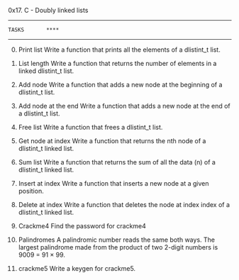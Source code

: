 0x17. C - Doubly linked lists

*************************
	TASKS		****
*************************
0. Print list
	Write a function that prints all the elements of a dlistint_t list.

1. List length
	Write a function that returns the number of elements in a linked dlistint_t list.

2. Add node
	Write a function that adds a new node at the beginning of a dlistint_t list.

3. Add node at the end
	Write a function that adds a new node at the end of a dlistint_t list.

4. Free list
	Write a function that frees a dlistint_t list.

5. Get node at index
	Write a function that returns the nth node of a dlistint_t linked list.

6. Sum list
	Write a function that returns the sum of all the data (n) of a dlistint_t linked list.

7. Insert at index
	Write a function that inserts a new node at a given position.

8. Delete at index
	Write a function that deletes the node at index index of a dlistint_t linked list.

9. Crackme4
	Find the password for crackme4

10. Palindromes
	A palindromic number reads the same both ways. The largest palindrome made from the product of two 2-digit numbers is 9009 = 91 × 99.

11. crackme5
	Write a keygen for crackme5.
